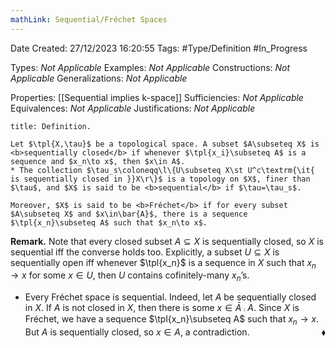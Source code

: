 ```yaml
---
mathLink: Sequential/Fréchet Spaces
---
```


<div class="topSpace"></div>

Date Created: 27/12/2023 16:20:55
Tags: #Type/Definition #In_Progress

Types: <i>Not Applicable</i>
Examples: <i>Not Applicable</i>
Constructions: <i>Not Applicable</i>
Generalizations: <i>Not Applicable</i>

Properties: [[Sequential implies k-space]]
Sufficiencies: <i>Not Applicable</i>
Equivalences: <i>Not Applicable</i>
Justifications: <i>Not Applicable</i>

``` ad-Definition
title: Definition.

Let $\tpl{X,\tau}$ be a topological space. A subset $A\subseteq X$ is <b>sequentially closed</b> if whenever $\tpl{x_i}\subseteq A$ is a sequence and $x_n\to x$, then $x\in A$.
* The collection $\tau_s\coloneqq\l\{U\subseteq X\st U^c\textrm{\it{  is sequentially closed in }}X\r\}$ is a topology on $X$, finer than $\tau$, and $X$ is said to be <b>sequential</b> if $\tau=\tau_s$.

Moreover, $X$ is said to be <b>Fréchet</b> if for every subset $A\subseteq X$ and $x\in\bar{A}$, there is a sequence $\tpl{x_n}\subseteq A$ such that $x_n\to x$.

```

<b>Remark.</b> Note that every closed subset $A\subseteq X$ is sequentially closed, so $X$ is sequential iff the converse holds too. Explicitly, a subset $U\subseteq X$ is sequentially open iff whenever $\tpl{x_n}$ is a sequence in $X$ such that $x_n\to x$ for some $x\in U$, then $U$ contains cofinitely-many $x_n$’s.
* Every Fréchet space is sequential. Indeed, let $A$ be sequentially closed in $X$. If $A$ is not closed in $X$, then there is some $x\in\bar{A}\comp A$. Since $X$ is Fréchet, we have a sequence $\tpl{x_n}\subseteq A$ such that $x_n\to x$. But $A$ is sequentially closed, so $x\in A$, a contradiction.<span style="float:right;">$\blacklozenge$</span>
